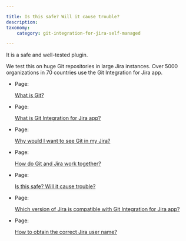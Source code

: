 ```yaml
---

title: Is this safe? Will it cause trouble?
description:
taxonomy:
    category: git-integration-for-jira-self-managed

---
```


It is a safe and well-tested plugin.

We test this on huge Git repositories in large Jira instances. Over 5000 organizations in 70 countries use the Git Integration for Jira app.

*   Page:

    [What is Git?](/wiki/spaces/GIJDC/pages/2047901870)

*   Page:

    [What is Git Integration for Jira app?](/wiki/spaces/GIJDC/pages/2047901879)

*   Page:

    [Why would I want to see Git in my Jira?](/wiki/spaces/GIJDC/pages/2047901897)

*   Page:

    [How do Git and Jira work together?](/wiki/spaces/GIJDC/pages/2047770846)

*   Page:

    [Is this safe? Will it cause trouble?](/wiki/spaces/GIJDC/pages/2047803649)

*   Page:

    [Which version of Jira is compatible with Git Integration for Jira app?](/wiki/spaces/GIJDC/pages/2047803656)

*   Page:

    [How to obtain the correct Jira user name?](/wiki/spaces/GIJDC/pages/2047901940)